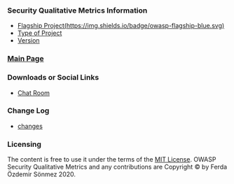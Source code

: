 ### Security Qualitative Metrics Information
* [Flagship Project(https://img.shields.io/badge/owasp-flagship-blue.svg)](https://owasp.org/projects/)
* [Type of Project](#)
* [Version ]((https://github.com/OWASP/www-project-security-qualitative-metrics/releases))

### [Main Page](https://owasp.org/www-project-security-qualitative-metrics/)
 
### Downloads or Social Links
* [Chat Room](owasp-www-project-security-qualitative-metrics/community)

### Change Log
* [changes](#)

### Licensing
The content is free to use it under the terms of the [MIT License](https://www.apache.org/licenses/LICENSE-2.0). OWASP  Security Qualitative Metrics and any contributions are Copyright © by Ferda Özdemir Sönmez 2020.


